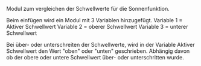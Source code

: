 Modul zum vergleichen der Schwellwerte für die Sonnenfunktion.

Beim einfügen wird ein Modul mit 3 Variablen hinzugefügt.
  Variable 1 = Aktiver Schwellwert
  Variable 2 = oberer Schwellwert
  Variable 3 = unterer Schwellwert
  
Bei über- oder unterschreiten der Schwellwerte, wird in der Variable Aktiver Schwellwert den Wert "oben" oder "unten" geschrieben. Abhängig davon ob der obere oder untere Schwellwert über- oder unterschritten wurde.

